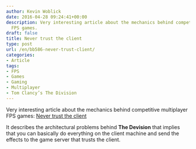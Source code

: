 ```yaml
---
author: Kevin Woblick
date: 2016-04-28 09:24:41+00:00
description: Very interesting article about the mechanics behind competitive multiplayer
  FPS games.
draft: false
title: Never trust the client
type: post
url: /en/bb586-never-trust-client/
categories:
- Article
tags:
- FPS
- Games
- Gaming
- Multiplayer
- Tom Clancy’s The Division
---
```


Very interesting article about the mechanics behind competitive multiplayer FPS games: [Never trust the client](http://gafferongames.com/2016/04/25/never-trust-the-client/)

It describes the architectural problems behind **The Devision** that implies that you can basically do everything on the client machine and send the effects to the game server that trusts the client.
